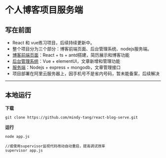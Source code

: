 # 个人博客项目服务端

## 写在前面
- React 和 vue练习项目，后续持续更新中。
- 整个项目分为三个部分：博客前端页面、后台管理系统、nodejs服务端。
- [博客前端页面](https://github.com/mindy-tang/react-blog)：React + ts + antd搭建，简历展示和博客功能
- [后台管理系统](https://github.com/mindy-tang/react-blog-manage)：Vue + elementUI，文章新增和管理功能
- [服务端](https://github.com/mindy-tang/react-blog-serve)：Nodejs + express + mongodb，文章管理接口
- 项目部署在阿里云服务器上，因手机号不是省内号码，暂未能备案，后续解决


---
## 本地运行

**下载**

    git clone https://github.com/mindy-tang/react-blog-serve.git

**运行**

    node app.js

    //或使用supervisor监视代码改动自动重启，提高调试效率 
    supervisor app.js





